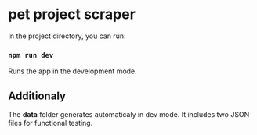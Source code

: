 # pet project scraper

In the project directory, you can run:

### `npm run dev`

Runs the app in the development mode.<br>

## Additionaly

The **data** folder generates automaticaly in dev mode. It includes two JSON files for functional testing.


